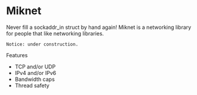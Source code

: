 Miknet
================================================================================

Never fill a sockaddr_in struct by hand again! Miknet is a networking library
for people that like networking libraries.

    Notice: under construction.

Features

* TCP and/or UDP
* IPv4 and/or IPv6
* Bandwidth caps
* Thread safety
